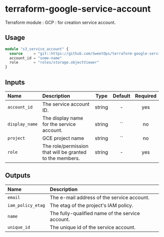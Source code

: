 # terraform-google-service-account
Terraform module : GCP : for creation service account.

## Usage

```terraform
module "s3_service_account" {
  source     = "git::https://github.com/SweetOps/terraform-google-service-account.git?ref=master"
  account_id = "some-name"
  role       = "roles/storage.objectViewer"
}
```


## Inputs

| Name           | Description                                              |  Type  | Default | Required |
|:---------------|:---------------------------------------------------------|:------:|:-------:|:--------:|
| `account_id`   | The service account ID.                                  | string |    -    |   yes    |
| `display_name` | The display name for the service account.                | string |   ``    |    no    |
| `project`      | GCE project name                                         | string |   ``    |    no    |
| `role`         | The role/permission that will be granted to the members. | string |    -    |   yes    |

## Outputs

| Name              | Description                                      |
|:------------------|:-------------------------------------------------|
| `email`           | The e-mail address of the service account.       |
| `iam_policy_etag` | The etag of the project's IAM policy.            |
| `name`            | The fully-qualified name of the service account. |
| `unique_id`       | The unique id of the service account.            |
